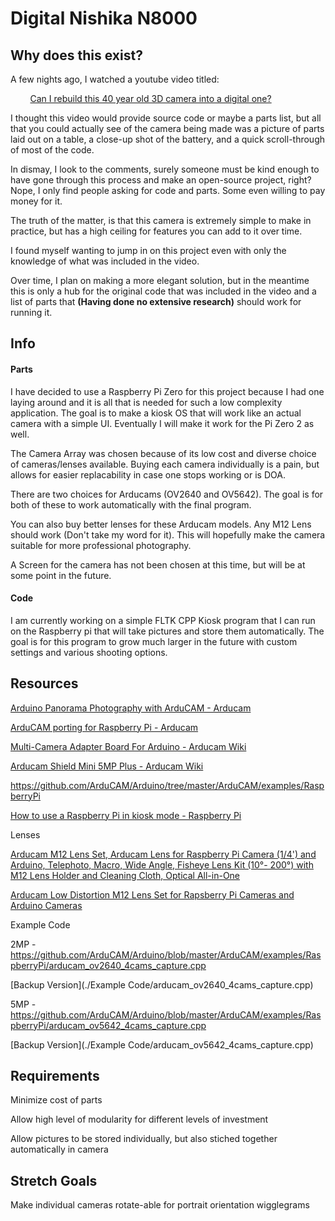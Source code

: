 # Digital Nishika N8000

## Why does this exist?

A few nights ago, I watched a youtube video titled:

        [Can I rebuild this 40 year old 3D camera into a digital one?](https://www.youtube.com/watch?v=_aofxbH0elo)

I thought this video would provide source code or maybe a parts list, but all that you could actually see of the camera being made was a picture of parts laid out on a table, a close-up shot of the battery, and a quick scroll-through of most of the code.

In dismay, I look to the comments, surely someone must be kind enough to have gone through this process and make an open-source project, right? Nope, I only find people asking for code and parts. Some even willing to pay money for it.

The truth of the matter, is that this camera is extremely simple to make in practice, but has a high ceiling for features you can add to it over time.

I found myself wanting to jump in on this project even with only the knowledge of what was included in the video.

Over time, I plan on making a more elegant solution, but in the meantime this is only a hub for the original code that was included in the video and a list of parts that **(Having done no extensive research)** should work for running it.

## Info

#### Parts

I have decided to use a Raspberry Pi Zero for this project because I had one laying around and it is all that is needed for such a low complexity application. The goal is to make a kiosk OS that will work like an actual camera with a simple UI. Eventually I will make it work for the Pi Zero 2 as well.

The Camera Array was chosen because of its low cost and diverse choice of cameras/lenses available. Buying each camera individually is a pain, but allows for easier replacability in case one stops working or is DOA. 

There are two choices for Arducams (OV2640 and OV5642). The goal is for both of these to work automatically with the final program. 

You can also buy better lenses for these Arducam models. Any M12 Lens should work (Don't take my word for it). This will hopefully make the camera suitable for more professional photography. 

A Screen for the camera has not been chosen at this time, but will be at some point in the future. 

#### Code

I am currently working on a simple FLTK CPP Kiosk program that I can run on the Raspberry pi that will take pictures and store them automatically. The goal is for this program to grow much larger in the future with custom settings and various shooting options. 

## Resources

[Arduino Panorama Photography with ArduCAM - Arducam](https://www.arducam.com/arduino-panorama-photography-arducam/)

[ArduCAM porting for Raspberry Pi - Arducam](https://www.arducam.com/arducam-porting-raspberry-pi/)

[Multi-Camera Adapter Board For Arduino - Arducam Wiki](https://docs.arducam.com/Arduino-SPI-camera/Legacy-SPI-camera/Multi-Camera-Adapter-Board-For-Arduino/)

[Arducam Shield Mini 5MP Plus - Arducam Wiki](https://docs.arducam.com/Arduino-SPI-camera/Legacy-SPI-camera/Hardware/Arducam-Shield-Mini-5MP-Plus/)

https://github.com/ArduCAM/Arduino/tree/master/ArduCAM/examples/RaspberryPi

[How to use a Raspberry Pi in kiosk mode - Raspberry Pi](https://www.raspberrypi.com/tutorials/how-to-use-a-raspberry-pi-in-kiosk-mode/)

Lenses

[Arducam M12 Lens Set, Arducam Lens for Raspberry Pi Camera (1/4&#039;) and Arduino, Telephoto, Macro, Wide Angle, Fisheye Lens Kit (10°- 200°) with M12 Lens Holder and Cleaning Cloth, Optical All-in-One](https://www.uctronics.com/lk001.html)

[Arducam Low Distortion M12 Lens Set for Rapsberry Pi Cameras and Arduino Cameras](https://www.uctronics.com/arducam-m12-lens-raspberry-pi-low-distortion.html)

Example Code

2MP - https://github.com/ArduCAM/Arduino/blob/master/ArduCAM/examples/RaspberryPi/arducam_ov2640_4cams_capture.cpp

[Backup Version](./Example Code/arducam_ov2640_4cams_capture.cpp)

5MP - https://github.com/ArduCAM/Arduino/blob/master/ArduCAM/examples/RaspberryPi/arducam_ov5642_4cams_capture.cpp

[Backup Version](./Example Code/arducam_ov5642_4cams_capture.cpp)

## Requirements

Minimize cost of parts

Allow high level of modularity for different levels of investment

Allow pictures to be stored individually, but also stiched together automatically in camera

## Stretch Goals

Make individual cameras rotate-able for portrait orientation wigglegrams
